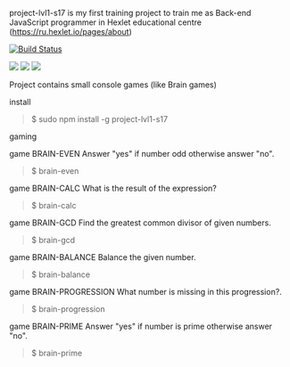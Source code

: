project-lvl1-s17 is my first training project to train me as Back-end JavaScript programmer in Hexlet educational centre (https://ru.hexlet.io/pages/about)

[![Build Status](https://travis-ci.org/jeka-r/project-lvl1-s17.svg?branch=master)](https://travis-ci.org/jeka-r/project-lvl1-s17)

<a href="https://codeclimate.com/github/jeka-r/project-lvl1-s17"><img src="https://codeclimate.com/github/jeka-r/project-lvl1-s17/badges/gpa.svg" /></a>
<a href="https://codeclimate.com/github/jeka-r/project-lvl1-s17/coverage"><img src="https://codeclimate.com/github/jeka-r/project-lvl1-s17/badges/coverage.svg" /></a>
<a href="https://codeclimate.com/github/jeka-r/project-lvl1-s17"><img src="https://codeclimate.com/github/jeka-r/project-lvl1-s17/badges/issue_count.svg" /></a>

Project contains small console games (like Brain games)

install
> $ sudo npm install -g project-lvl1-s17

gaming

game BRAIN-EVEN
Answer "yes" if number odd otherwise answer "no".
> $ brain-even

game BRAIN-CALC
What is the result of the expression?
> $ brain-calc

game BRAIN-GCD
Find the greatest common divisor of given numbers.
> $ brain-gcd

game BRAIN-BALANCE
Balance the given number.
> $ brain-balance

game BRAIN-PROGRESSION
What number is missing in this progression?.
> $ brain-progression

game BRAIN-PRIME
Answer "yes" if number is prime otherwise answer "no".
> $ brain-prime
